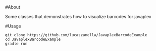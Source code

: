 #About

Some classes that demonstrates how to visualize barcodes for javaplex

#Usage
```
git clone https://github.com/lucaszanella/JavaplexBarcodeExample
cd JavaplexBarcodeExample
gradle run
```
